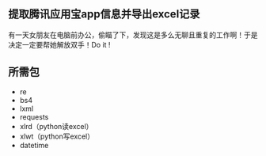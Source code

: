 
## 提取腾讯应用宝app信息并导出excel记录

有一天女朋友在电脑前办公，偷瞄了下，发现这是多么无聊且重复的工作啊！于是决定一定要帮她解放双手！Do it !

## 所需包

- re
- bs4
- lxml
- requests
- xlrd（python读excel）
- xlwt（python写excel）
- datetime

